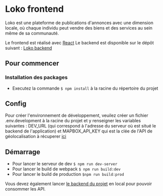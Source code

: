 # Loko frontend
Loko est une plateforme de publications d'annonces avec une dimension locale, où chaque individu peut vendre des biens et des services au sein même de sa communauté. 

Le frontend est réalisé avec [React](https://reactjs.org/docs/getting-started.html) 
Le backend est disponible sur le dépôt suivant : [Loko backend](https://github.com/arthurgdn/loko_backend)

## Pour commencer


### Installation des packages
* Executez la commande ``$ npm install`` à la racine du répertoire du projet

## Config
Pour créer l'environnement de développement, veuilez créer un fichier .env.development à la racine du projet et y renseigner les variables suivantes : DEV_URL (qui correspond à l'adresse du serveur où est situé le backend de l'application) et MAPBOX_API_KEY qui est la clée de l'API de géolocalisation à récuperer [ici](https://www.mapbox.com/)
## Démarrage

* Pour lancer le serveur de dev  ``$ npm run dev-server`` 
* Pour lancer le build de webpack ``$ npm run build:dev``
* Pour lancer le build de production ``$npm run build:prod``

Vous devez également lancer [le backend du projet](https://github.com/arthurgdn/loko_backend) en local pour pouvoir consommer les API.






